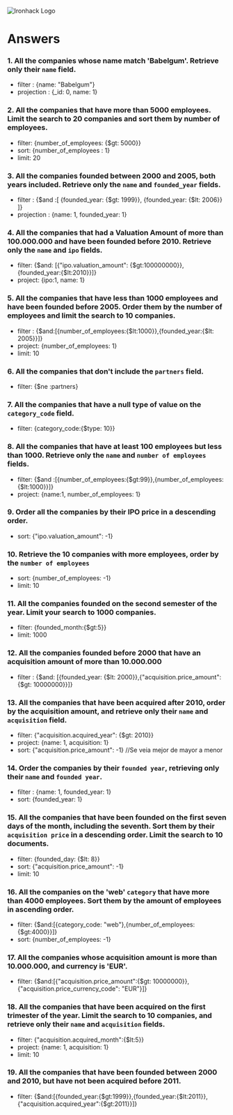 ![Ironhack Logo](https://i.imgur.com/1QgrNNw.png)

<!-- prettier-ignore-start -->

# Answers

### 1. All the companies whose name match 'Babelgum'. Retrieve only their `name` field.

<!-- Your Code Goes Here -->
* filter : {name: "Babelgum"}
* projection : {_id: 0, name: 1}

### 2. All the companies that have more than 5000 employees. Limit the search to 20 companies and sort them by **number of employees**.


<!-- Your Code Goes Here -->
* filter: {number_of_employees: {$gt: 5000}}
* sort: {number_of_employees : 1}
* limit: 20


### 3. All the companies founded between 2000 and 2005, both years included. Retrieve only the `name` and `founded_year` fields.

<!-- Your Code Goes Here -->
* filter : {$and :[ {founded_year: {$gt: 1999}}, {founded_year: {$lt: 2006}} ]}
* projection : {name: 1, founded_year: 1}

### 4. All the companies that had a Valuation Amount of more than 100.000.000 and have been founded before 2010. Retrieve only the `name` and `ipo` fields.

<!-- Your Code Goes Here -->
* filter: {$and: [{"ipo.valuation_amount": {$gt:100000000}},{founded_year:{$lt:2010}}]}
* project: {ipo:1, name: 1}

### 5. All the companies that have less than 1000 employees and have been founded before 2005. Order them by the number of employees and limit the search to 10 companies.

<!-- Your Code Goes Here -->
* filter : {$and:[{number_of_employees:{$lt:1000}},{founded_year:{$lt: 2005}}]}
* project: {number_of_employees: 1}
* limit: 10

### 6. All the companies that don't include the `partners` field.

<!-- Your Code Goes Here -->
* filter: {$ne :partners}

### 7. All the companies that have a null type of value on the `category_code` field.

<!-- Your Code Goes Here -->
* filter: {category_code:{$type: 10}}

### 8. All the companies that have at least 100 employees but less than 1000. Retrieve only the `name` and `number of employees` fields.

<!-- Your Code Goes Here -->
* filter: {$and :[{number_of_employees:{$gt:99}},{number_of_employees:{$lt:1000}}]}
* project: {name:1, number_of_employees: 1}

### 9. Order all the companies by their IPO price in a descending order.

<!-- Your Code Goes Here -->
* sort: {"ipo.valuation_amount": -1}

### 10. Retrieve the 10 companies with more employees, order by the `number of employees`

<!-- Your Code Goes Here -->
* sort: {number_of_employees: -1}
* limit: 10

### 11. All the companies founded on the second semester of the year. Limit your search to 1000 companies.

<!-- Your Code Goes Here -->
* filter: {founded_month:{$gt:5}}
* limit: 1000

### 12. All the companies founded before 2000 that have an acquisition amount of more than 10.000.000

<!-- Your Code Goes Here -->
* filter : {$and: [{founded_year: {$lt: 2000}},{"acquisition.price_amount": {$gt: 10000000}}]}

### 13. All the companies that have been acquired after 2010, order by the acquisition amount, and retrieve only their `name` and `acquisition` field.

<!-- Your Code Goes Here -->
* filter: {"acquisition.acquired_year": {$gt: 2010}}
* project: {name: 1, acquisition: 1}
* sort: {"acquisition.price_amount": -1} //Se veia mejor de mayor a menor

### 14. Order the companies by their `founded year`, retrieving only their `name` and `founded year`.

<!-- Your Code Goes Here -->
* filter : {name: 1, founded_year: 1}
* sort: {founded_year: 1}

### 15. All the companies that have been founded on the first seven days of the month, including the seventh. Sort them by their `acquisition price` in a descending order. Limit the search to 10 documents.

<!-- Your Code Goes Here -->
* filter: {founded_day: {$lt: 8}}
* sort: {"acquisition.price_amount": -1}
* limit: 10

### 16. All the companies on the 'web' `category` that have more than 4000 employees. Sort them by the amount of employees in ascending order.

<!-- Your Code Goes Here -->
* filter: {$and:[{category_code: "web"},{number_of_employees:{$gt:4000}}]}
* sort: {number_of_employees: -1}


### 17. All the companies whose acquisition amount is more than 10.000.000, and currency is 'EUR'.

<!-- Your Code Goes Here -->
* filter: {$and:[{"acquisition.price_amount":{$gt: 10000000}},{"acquisition.price_currency_code": "EUR"}]}


### 18. All the companies that have been acquired on the first trimester of the year. Limit the search to 10 companies, and retrieve only their `name` and `acquisition` fields.

<!-- Your Code Goes Here -->
* filter: {"acquisition.acquired_month":{$lt:5}}
* project: {name: 1, acquisition: 1}
* limit: 10

### 19. All the companies that have been founded between 2000 and 2010, but have not been acquired before 2011.

<!-- Your Code Goes Here -->
* filter: {$and:[{founded_year:{$gt:1999}},{founded_year:{$lt:2011}},{"acquisition.acquired_year":{$gt:2011}}]}

<!-- prettier-ignore-end -->
